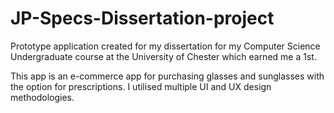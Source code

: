 # JP-Specs-Dissertation-project
Prototype application created for my dissertation for my Computer Science Undergraduate course at the University of Chester which earned me a 1st.

This app is an e-commerce app for purchasing glasses and sunglasses with the option for prescriptions. I utilised multiple UI and UX design methodologies.
